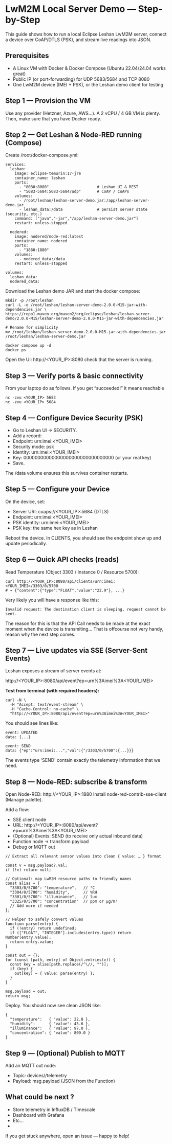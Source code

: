 # LwM2M Local Server Demo — Step-by-Step

This guide shows how to run a local Eclipse Leshan LwM2M server, connect a device over CoAP/DTLS (PSK), and stream live readings into JSON.

## Prerequisites
- A Linux VM with Docker & Docker Compose (Ubuntu 22.04/24.04 works great)
- Public IP (or port-forwarding) for UDP 5683/5684 and TCP 8080
- One LwM2M device (IMEI + PSK), or the Leshan demo client for testing


## Step 1 — Provision the VM
Use any provider (Hetzner, Azure, AWS…). A 2 vCPU / 4 GB VM is plenty.
Then, make sure that you have Docker ready.


## Step 2 — Get Leshan & Node-RED running (Compose)
Create /root/docker-compose.yml:


```
services:
  leshan:
    image: eclipse-temurin:17-jre
    container_name: leshan
    ports:
      - "8080:8080"                     # Leshan UI & REST
      - "5683-5684:5683-5684/udp"       # CoAP / CoAPs
    volumes:
      - /root/leshan/leshan-server-demo.jar:/app/leshan-server-demo.jar
      - leshan_data:/data               # persist server state (security, etc.)
    command: ["java","-jar","/app/leshan-server-demo.jar"]
    restart: unless-stopped

  nodered:
    image: nodered/node-red:latest
    container_name: nodered
    ports:
      - "1880:1880"
    volumes:
      - nodered_data:/data
    restart: unless-stopped

volumes:
  leshan_data:
  nodered_data:
```


Download the Leshan demo JAR and start the docker compose:

```
mkdir -p /root/leshan
curl -L -o /root/leshan/leshan-server-demo-2.0.0-M15-jar-with-dependencies.jar \
https://repo1.maven.org/maven2/org/eclipse/leshan/leshan-server-demo/2.0.0-M15/leshan-server-demo-2.0.0-M15-jar-with-dependencies.jar

# Rename for simplicity
mv /root/leshan/leshan-server-demo-2.0.0-M15-jar-with-dependencies.jar /root/leshan/leshan-server-demo.jar
```


```
docker compose up -d
docker ps
```


Open the UI: http://<YOUR_IP>:8080 check that the server is running.


## Step 3 — Verify ports & basic connectivity


From your laptop do as follows. If you get “succeeded!” it means reachable
```
nc -zvu <YOUR_IP> 5683
nc -zvu <YOUR_IP> 5684
```


## Step 4 — Configure Device Security (PSK)
- Go to Leshan UI → SECURITY.
- Add a record:
 - Endpoint: urn:imei:<YOUR_IMEI>
 - Security mode: psk
 - Identity: urn:imei:<YOUR_IMEI>
 - Key: 00000000000000000000000000000000 (or your real key)
- Save.

The /data volume ensures this survives container restarts.

## Step 5 — Configure your Device

On the device, set:
- Server URI: coaps://<YOUR_IP>:5684 (DTLS)
- Endpoint: urn:imei:<YOUR_IMEI>
- PSK identity: urn:imei:<YOUR_IMEI>
- PSK key: the same hex key as in Leshan

Reboot the device. In CLIENTS, you should see the endpoint show up and update periodically.


## Step 6 — Quick API checks (reads)

Read Temperature (Object 3303 / Instance 0 / Resource 5700):


```
curl http://<YOUR_IP>:8080/api/clients/urn:imei:<YOUR_IMEI>/3303/0/5700
# → {"content":{"type":"FLOAT","value":"22.9"}, ...}
```

Very likely you will have a response like this:

```
Invalid request: The destination client is sleeping, request cannot be sent.
```

The reason for this is that the API Call needs to be made at the exact moment when the device is transmiting... That is offcourse not very handy, reason why the next step comes.



## Step 7 — Live updates via SSE (Server-Sent Events)

Leshan exposes a stream of server events at:

http://<YOUR_IP>:8080/api/event?ep=urn%3Aimei%3A<YOUR_IMEI>


**Test from terminal (with required headers):**
```
curl -N \
  -H "Accept: text/event-stream" \
  -H "Cache-Control: no-cache" \
  "http://<YOUR_IP>:8080/api/event?ep=urn%3Aimei%3A<YOUR_IMEI>"
```

You should see lines like:

```
event: UPDATED
data: {...}

event: SEND
data: {"ep":"urn:imei:...","val":{"/3303/0/5700":{...}}}
```

The events type 'SEND' contain exactly the telemetry information that we need.

## Step 8 — Node-RED: subscribe & transform

Open Node-RED: http://<YOUR_IP>:1880
Install node-red-contrib-sse-client (Manage palette).

Add a flow:
- SSE client node
- URL: http://<YOUR_IP>:8080/api/event?ep=urn%3Aimei%3A<YOUR_IMEI>
- (Optional) Events: SEND (to receive only actual inbound data)
- Function node → transform payload
- Debug or MQTT out


```
// Extract all relevant sensor values into clean { value: … } format

const v = msg.payload?.val;
if (!v) return null;

// Optional: map LwM2M resource paths to friendly names
const alias = {
  "3303/0/5700": "temperature",   // °C
  "3304/0/5700": "humidity",      // %RH
  "3301/0/5700": "illuminance",   // lux
  "3325/0/5700": "concentration"  // ppm or µg/m³
  // Add more if needed
};

// Helper to safely convert values
function parse(entry) {
  if (!entry) return undefined;
  if (["FLOAT", "INTEGER"].includes(entry.type)) return Number(entry.value);
  return entry.value;
}

const out = {};
for (const [path, entry] of Object.entries(v)) {
  const key = alias[path.replace(/^\//, "")];
  if (key) {
    out[key] = { value: parse(entry) };
  }
}

msg.payload = out;
return msg;
```

Deploy. You should now see clean JSON like:

```
{
  "temperature":   { "value": 22.8 },
  "humidity":      { "value": 45.6 },
  "illuminance":   { "value": 97.0 },
  "concentration": { "value": 809.0 }
}
```

## Step 9 — (Optional) Publish to MQTT

Add an MQTT out node:
- Topic: devices/<IMEI>/telemetry
- Payload: msg.payload (JSON from the Function)


## What could be next ?

- Store telemetry in InfluxDB / Timescale
- Dashboard with Grafana
- Etc...
- 
If you get stuck anywhere, open an issue — happy to help!
